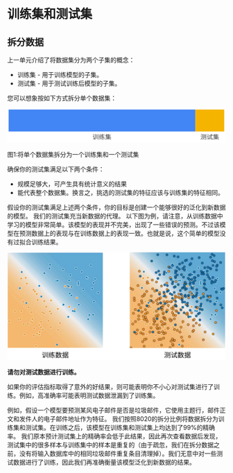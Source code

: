 # 训练集和测试集

## 拆分数据
上一单元介绍了将数据集分为两个子集的概念：

* 训练集 - 用于训练模型的子集。
* 测试集 - 用于测试训练后模型的子集。

您可以想象按如下方式拆分单个数据集：

![训练集和测试集](./resources/pic/4-1.svg)

图1:将单个数据集拆分为一个训练集和一个测试集

确保你的测试集满足以下两个条件：

* 规模足够大，可产生具有统计意义的结果
* 能代表整个数据集。换言之，挑选的测试集的特征应该与训练集的特征相同。

假设你的测试集满足上述两个条件，你的目标是创建一个能够很好的泛化到新数据的模型。
我们的测试集充当新数据的代理。
以下图为例，请注意，从训练数据中学习的模型非常简单。该模型的表现并不完美，出现了一些错误的预测。不过该模型在预测数据上的表现与在训练数据上的表现一致。也就是说，这个简单的模型没有过拟合训练结果。

![对照测试数据验证训练后的模型](./resources/pic/4-2.svg)

**请勿对测试数据进行训练。**

如果你的评估指标取得了意外的好结果，则可能表明你不小心对测试集进行了训练。例如，高准确率可能表明测试数据泄漏到了训练集。

例如，假设一个模型要预测某风电子邮件是否是垃圾邮件，它使用主题行，邮件正文和发件人的电子邮件地址作为特征。
我们按照8020的拆分比例将数据拆分为训练集和测试集。在训练之后，该模型在训练集和测试集上均达到了99%的精确率。
我们原本预计测试集上的精确率会低于此结果，因此再次查看数据后发现，测试集中的很多样本与训练集中的样本是重复的（由于疏忽，我们在拆分数据之前，没有将输入数据库中的相同垃圾邮件重复条目清理掉）。我们无意中对一些测试数据进行了训练，因此我们再准确衡量该模型泛化到新数据的结果。